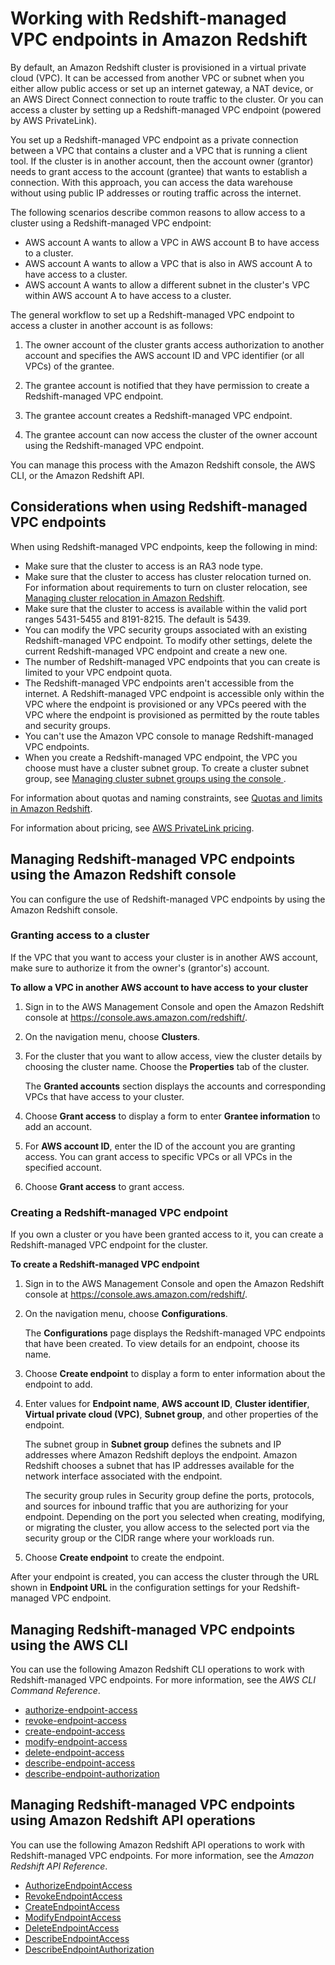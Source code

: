 # Working with Redshift\-managed VPC endpoints in Amazon Redshift<a name="managing-cluster-cross-vpc"></a>

By default, an Amazon Redshift cluster is provisioned in a virtual private cloud \(VPC\)\. It can be accessed from another VPC or subnet when you either allow public access or set up an internet gateway, a NAT device, or an AWS Direct Connect connection to route traffic to the cluster\. Or you can access a cluster by setting up a Redshift\-managed VPC endpoint \(powered by AWS PrivateLink\)\. 

You set up a Redshift\-managed VPC endpoint as a private connection between a VPC that contains a cluster and a VPC that is running a client tool\. If the cluster is in another account, then the account owner \(grantor\) needs to grant access to the account \(grantee\) that wants to establish a connection\. With this approach, you can access the data warehouse without using public IP addresses or routing traffic across the internet\. 

The following scenarios describe common reasons to allow access to a cluster using a Redshift\-managed VPC endpoint: 
+ AWS account A wants to allow a VPC in AWS account B to have access to a cluster\. 
+ AWS account A wants to allow a VPC that is also in AWS account A to have access to a cluster\.
+ AWS account A wants to allow a different subnet in the cluster's VPC within AWS account A to have access to a cluster\.

The general workflow to set up a Redshift\-managed VPC endpoint to access a cluster in another account is as follows: 

1. The owner account of the cluster grants access authorization to another account and specifies the AWS account ID and VPC identifier \(or all VPCs\) of the grantee\. 

1. The grantee account is notified that they have permission to create a Redshift\-managed VPC endpoint\.

1. The grantee account creates a Redshift\-managed VPC endpoint\.

1. The grantee account can now access the cluster of the owner account using the Redshift\-managed VPC endpoint\.

You can manage this process with the Amazon Redshift console, the AWS CLI, or the Amazon Redshift API\. 

## Considerations when using Redshift\-managed VPC endpoints<a name="managing-cluster-cross-vpc-considerations"></a>

When using Redshift\-managed VPC endpoints, keep the following in mind: 
+ Make sure that the cluster to access is an RA3 node type\. 
+ Make sure that the cluster to access has cluster relocation turned on\. For information about requirements to turn on cluster relocation, see [Managing cluster relocation in Amazon Redshift](managing-cluster-recovery.md)\. 
+ Make sure that the cluster to access is available within the valid port ranges 5431\-5455 and 8191\-8215\. The default is 5439\.
+ You can modify the VPC security groups associated with an existing Redshift\-managed VPC endpoint\. To modify other settings, delete the current Redshift\-managed VPC endpoint and create a new one\.
+ The number of Redshift\-managed VPC endpoints that you can create is limited to your VPC endpoint quota\. 
+ The Redshift\-managed VPC endpoints aren't accessible from the internet\. A Redshift\-managed VPC endpoint is accessible only within the VPC where the endpoint is provisioned or any VPCs peered with the VPC where the endpoint is provisioned as permitted by the route tables and security groups\.
+ You can't use the Amazon VPC console to manage Redshift\-managed VPC endpoints\.
+ When you create a Redshift\-managed VPC endpoint, the VPC you choose must have a cluster subnet group\. To create a cluster subnet group, see [Managing cluster subnet groups using the console ](managing-cluster-subnet-group-console.md)\.

For information about quotas and naming constraints, see [Quotas and limits in Amazon Redshift](amazon-redshift-limits.md)\. 

For information about pricing, see [AWS PrivateLink pricing](https://aws.amazon.com/privatelink/pricing/)\.

## Managing Redshift\-managed VPC endpoints using the Amazon Redshift console<a name="managing-cluster-cross-vpc-console"></a>

You can configure the use of Redshift\-managed VPC endpoints by using the Amazon Redshift console\.

### Granting access to a cluster<a name="managing-cluster-cross-vpc-console-grantor"></a>

If the VPC that you want to access your cluster is in another AWS account, make sure to authorize it from the owner's \(grantor's\) account\.

**To allow a VPC in another AWS account to have access to your cluster**

1. Sign in to the AWS Management Console and open the Amazon Redshift console at [https://console\.aws\.amazon\.com/redshift/](https://console.aws.amazon.com/redshift/)\.

1. On the navigation menu, choose **Clusters**\. 

1. For the cluster that you want to allow access, view the cluster details by choosing the cluster name\. Choose the **Properties** tab of the cluster\. 

   The **Granted accounts** section displays the accounts and corresponding VPCs that have access to your cluster\. 

1. Choose **Grant access** to display a form to enter **Grantee information** to add an account\. 

1. For **AWS account ID**, enter the ID of the account you are granting access\. You can grant access to specific VPCs or all VPCs in the specified account\. 

1. Choose **Grant access** to grant access\. 

### Creating a Redshift\-managed VPC endpoint<a name="managing-cluster-cross-vpc-console-grantee"></a>

If you own a cluster or you have been granted access to it, you can create a Redshift\-managed VPC endpoint for the cluster\. 

**To create a Redshift\-managed VPC endpoint**

1. Sign in to the AWS Management Console and open the Amazon Redshift console at [https://console\.aws\.amazon\.com/redshift/](https://console.aws.amazon.com/redshift/)\.

1. On the navigation menu, choose **Configurations**\. 

   The **Configurations** page displays the Redshift\-managed VPC endpoints that have been created\. To view details for an endpoint, choose its name\.

1. Choose **Create endpoint** to display a form to enter information about the endpoint to add\.

1. Enter values for **Endpoint name**, **AWS account ID**, **Cluster identifier**, **Virtual private cloud \(VPC\)**, **Subnet group**, and other properties of the endpoint\. 

   The subnet group in **Subnet group** defines the subnets and IP addresses where Amazon Redshift deploys the endpoint\. Amazon Redshift chooses a subnet that has IP addresses available for the network interface associated with the endpoint\. 

   The security group rules in Security group define the ports, protocols, and sources for inbound traffic that you are authorizing for your endpoint\. Depending on the port you selected when creating, modifying, or migrating the cluster, you allow access to the selected port via the security group or the CIDR range where your workloads run\.  

1. Choose **Create endpoint** to create the endpoint\. 

After your endpoint is created, you can access the cluster through the URL shown in **Endpoint URL** in the configuration settings for your Redshift\-managed VPC endpoint\. 

## Managing Redshift\-managed VPC endpoints using the AWS CLI<a name="managing-cluster-cross-vpc-cli"></a>

You can use the following Amazon Redshift CLI operations to work with Redshift\-managed VPC endpoints\. For more information, see the *AWS CLI Command Reference*\.
+ [authorize\-endpoint\-access](https://docs.aws.amazon.com/cli/latest/reference/redshift/authorize-endpoint-access.html)
+ [revoke\-endpoint\-access](https://docs.aws.amazon.com/cli/latest/reference/redshift/revoke-endpoint-access.html)
+ [create\-endpoint\-access](https://docs.aws.amazon.com/cli/latest/reference/redshift/create-endpoint-access.html)
+ [modify\-endpoint\-access](https://docs.aws.amazon.com/cli/latest/reference/redshift/modify-endpoint-access.html)
+ [delete\-endpoint\-access](https://docs.aws.amazon.com/cli/latest/reference/redshift/delete-endpoint-access.html)
+ [describe\-endpoint\-access](https://docs.aws.amazon.com/cli/latest/reference/redshift/describe-endpoint-access.html)
+ [describe\-endpoint\-authorization](https://docs.aws.amazon.com/cli/latest/reference/redshift/describe-endpoint-authorization.html)

## Managing Redshift\-managed VPC endpoints using Amazon Redshift API operations<a name="managing-cluster-cross-vpc-api"></a>

You can use the following Amazon Redshift API operations to work with Redshift\-managed VPC endpoints\. For more information, see the *Amazon Redshift API Reference*\.
+ [AuthorizeEndpointAccess](https://docs.aws.amazon.com/redshift/latest/APIReference/API_AuthorizeEndpointAccess.html)
+ [RevokeEndpointAccess](https://docs.aws.amazon.com/redshift/latest/APIReference/API_RevokeEndpointAccess.html)
+ [CreateEndpointAccess](https://docs.aws.amazon.com/redshift/latest/APIReference/API_CreateEndpointAccess.html)
+ [ModifyEndpointAccess](https://docs.aws.amazon.com/redshift/latest/APIReference/API_ModifyEndpointAccess.html)
+ [DeleteEndpointAccess](https://docs.aws.amazon.com/redshift/latest/APIReference/API_DeleteEndpointAccess.html)
+ [DescribeEndpointAccess](https://docs.aws.amazon.com/redshift/latest/APIReference/API_DescribeEndpointAccess.html)
+ [DescribeEndpointAuthorization](https://docs.aws.amazon.com/redshift/latest/APIReference/API_DescribeEndpointAuthorization.html)